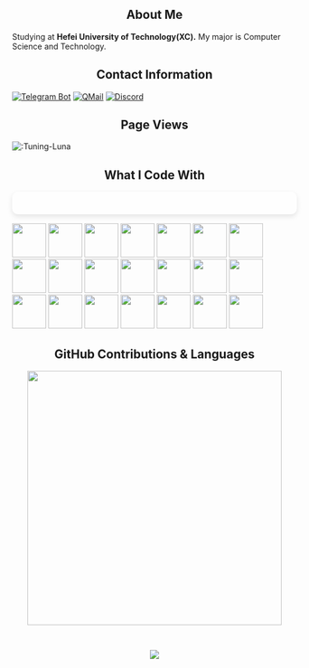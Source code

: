 <h2 align="center">About Me</h2>

Studying at **Hefei University of Technology(XC).**
My major is Computer Science and Technology.

<h2 align="center">Contact Information</h2>

[![Telegram Bot](https://img.shields.io/badge/Telegram-@TuningLunaPMBot-2CA5E0?style=for-the-badge&logo=telegram&logoColor=white&labelColor=000000)](https://t.me/TuningLunaPMBot)
[![QMail](https://img.shields.io/badge/QMail-2081672492@qq.com-666666?style=for-the-badge&logo=tencentqq&logoColor=white&labelColor=000000)](mailto:2081672492@qq.com)
[![Discord](https://img.shields.io/badge/Discord-TuningLuna-5865F2?style=for-the-badge&logo=discord&logoColor=white&labelColor=000000)](https://discord.com/users/1220524033955729428)


<h2 align="center">Page Views</h2>

![:Tuning-Luna](https://count.getloli.com/get/@Tuning-Luna?theme=nekopara)

<h2 align="center">What I Code With</h2>
<p style="position: relative; padding: 20px; font-size: 16px; line-height: 1.6;">
  <span style="
            position: absolute;
            top: 0;
            left: 0;
            width: 100%;
            height: 100%;
            background: rgba(255, 255, 255, 0.2); 
            z-index: -1;
            border-radius: 10px; 
            box-shadow: 0 4px 10px rgba(0, 0, 0, 0.1);
        ">
  </span>

  <a><img src="https://cdn.jsdelivr.net/gh/devicons/devicon@latest/icons/html5/html5-original.svg" width="60"
      height="60" /></a>
  <a><img src="https://cdn.jsdelivr.net/gh/devicons/devicon@latest/icons/css3/css3-original.svg" width="60"
      height="60" /></a>
  <a><img src="https://cdn.jsdelivr.net/gh/devicons/devicon@latest/icons/javascript/javascript-original.svg" width="60"
      height="60" /></a>
  <a><img src="https://cdn.jsdelivr.net/gh/devicons/devicon@latest/icons/bootstrap/bootstrap-original.svg" width="60"
      height="60" /></a>
  <a><img src="https://cdn.jsdelivr.net/gh/devicons/devicon@latest/icons/jquery/jquery-original.svg" width="60"
      height="60" /></a>
  <a><img src="https://cdn.jsdelivr.net/gh/devicons/devicon@latest/icons/vuejs/vuejs-original.svg" width="60"
      height="60" /></a>
  <a><img src="https://cdn.jsdelivr.net/gh/devicons/devicon@latest/icons/react/react-original.svg" width="60"
      height="60" /></a>
  <a><img src="https://cdn.jsdelivr.net/gh/devicons/devicon@latest/icons/nodejs/nodejs-original.svg" width="60"
      height="60" /></a>
  <a><img src="https://cdn.jsdelivr.net/gh/devicons/devicon@latest/icons/express/express-original.svg" width="60"
      height="60" /></a>
  <a><img src="https://cdn.jsdelivr.net/gh/devicons/devicon@latest/icons/java/java-original.svg" width="60"
      height="60" /></a>
  <a><img src="https://cdn.jsdelivr.net/gh/devicons/devicon@latest/icons/python/python-original.svg" width="60"
      height="60" /></a>
  <a><img src="https://cdn.jsdelivr.net/gh/devicons/devicon@latest/icons/mysql/mysql-original.svg" width="60"
      height="60" /></a>
  <a><img src="https://cdn.jsdelivr.net/gh/devicons/devicon@latest/icons/npm/npm-original-wordmark.svg" width="60"
      height="60" /></a>
  <a><img src="https://cdn.jsdelivr.net/gh/devicons/devicon@latest/icons/intellij/intellij-original.svg" width="60"
      height="60" /></a>
  <a><img src="https://cdn.jsdelivr.net/gh/devicons/devicon@latest/icons/pycharm/pycharm-original.svg" width="60"
      height="60" /></a>
  <a><img src="https://cdn.jsdelivr.net/gh/devicons/devicon@latest/icons/vscode/vscode-original.svg" width="60"
      height="60" /></a>
  <a><img src="https://cdn.jsdelivr.net/gh/devicons/devicon@latest/icons/git/git-original.svg" width="60"
      height="60" /></a>
  <a><img src="https://cdn.jsdelivr.net/gh/devicons/devicon@latest/icons/github/github-original.svg" width="60"
      height="60" /></a>
  <a><img src="https://cdn.jsdelivr.net/gh/devicons/devicon@latest/icons/markdown/markdown-original.svg" width="60"
      height="60" /></a>
  <a><img src="https://cdn.jsdelivr.net/gh/devicons/devicon@latest/icons/linux/linux-original.svg" width="60"
      height="60" /></a>
  <a><img src="https://cdn.jsdelivr.net/gh/devicons/devicon@latest/icons/debian/debian-original.svg" width="60"
      height="60" /></a>

</p>


<h2 align="center">GitHub Contributions & Languages</h2>

<div align="center">
<img
  src="https://github-readme-stats.vercel.app/api/top-langs/?username=Tuning-Luna&show_icons=true&count_private=true&title_color=ffffff&text_color=ffffff&layout=compact&bg_color=0d1117&locale=en&hide_border=0"
  width="450"
  style="margin-bottom:30px;"
/>
  
<img
  src="https://github-readme-stats.vercel.app/api?username=Tuning-Luna&title_color=ffffff&text_color=ffffff&layout=compact&width=350&bg_color=0d1117&locale=cn&hide_border=0"
/>
</div>

